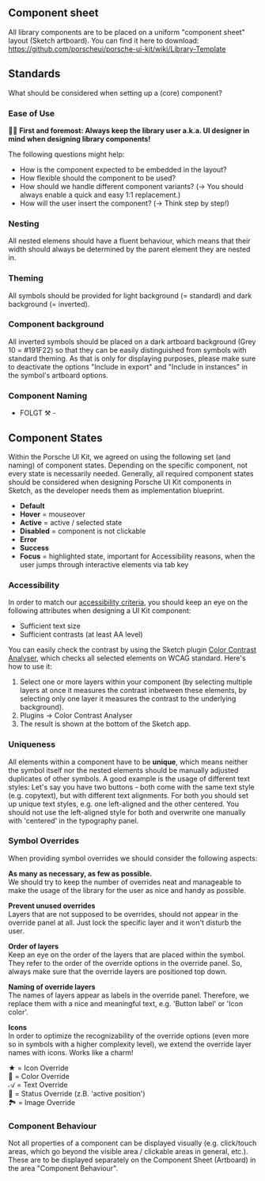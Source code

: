 ## Component sheet  
  
All library components are to be placed on a uniform "component sheet" layout (Sketch artboard). You can find it here to download: https://github.com/porscheui/porsche-ui-kit/wiki/Library-Template  
  
## Standards  
What should be considered when setting up a (core) component? 
  
### Ease of Use
☝🏻 **First and foremost: Always keep the library user a.k.a. UI designer in mind when designing library components!**  
  
The following questions might help:  
  
* How is the component expected to be embedded in the layout?
* How flexible should the component to be used?
* How should we handle different component variants? (→ You should always enable a quick and easy 1:1 replacement.)
* How will the user insert the component? (→ Think step by step!)

### Nesting  
All nested elemens should have a fluent behaviour, which means that their width should always be determined by the parent element they are nested in.  
  
### Theming 
All symbols should be provided for light background (= standard) and dark background (= inverted).
  
### Component background
All inverted symbols should be placed on a dark artboard background (Grey 10 = #191F22) so that they can be easily distinguished from symbols with standard theming. As that is only for displaying purposes, please make sure to deactivate the options "Include in export" and "Include in instances" in the symbol's artboard options.  
  
### Component Naming
- FOLGT ⚒ -  
    
## Component States  
Within the Porsche UI Kit, we agreed on using the following set (and naming) of component states. Depending on the specific component, not every state is necessarily needed. Generally, all required component states should be considered when designing Porsche UI Kit components in Sketch, as the developer needs them as implementation blueprint. 
  
* **Default** 
* **Hover** = mouseover
* **Active** = active / selected state
* **Disabled** = component is not clickable
* **Error** 
* **Success**
* **Focus** = highlighted state, important for Accessibility reasons, when the user jumps through interactive elements via tab key
  
### Accessibility  
In order to match our [accessibility criteria](https://github.com/porscheui/porsche-ui-kit/wiki/Accessibility), you should keep an eye on the following attributes when designing a UI Kit component:  
  
* Sufficient text size  
* Sufficient contrasts (at least AA level)
  
You can easily check the contrast by using the Sketch plugin [Color Contrast Analyser](https://github.com/getflourish/Sketch-Color-Contrast-Analyser), which checks all selected elements on WCAG standard. Here's how to use it:  
  
1. Select one or more layers within your component (by selecting multiple layers at once it measures the contrast inbetween these elements, by selecting only one layer it measures the contrast to the underlying background).
2. Plugins → Color Contrast Analyser
3. The result is shown at the bottom of the Sketch app.  
  
### Uniqueness
  
All elements within a component have to be **unique**, which means neither the symbol itself nor the nested elements should be manually adjusted duplicates of other symbols. A good example is the usage of different text styles: Let's say you have two buttons - both come with the same text style (e.g. copytext), but with different text alignments. For both you should set up unique text styles, e.g. one left-aligned and the other centered. You should not use the left-aligned style for both and overwrite one manually with 'centered' in the typography panel.  
  
### Symbol Overrides
  
When providing symbol overrides we should consider the following aspects:  
  
**As many as necessary, as few as possible.**  
We should try to keep the number of overrides neat and manageable to make the usage of the library for the user as nice and handy as possible.  
  
**Prevent unused overrides**  
Layers that are not supposed to be overrides, should not appear in the override panel at all. Just lock the specific layer and it won't disturb the user.  
  
**Order of layers**  
Keep an eye on the order of the layers that are placed within the symbol. They refer to the order of the override options in the override panel. So, always make sure that the override layers are positioned top down.
  
**Naming of override layers**  
The names of layers appear as labels in the override panel. Therefore, we replace them with a nice and meaningful text, e.g. 'Button label' or 'Icon color'.
  
**Icons**  
In order to optimize the recognizability of the override options (even more so in symbols with a higher complexity level), we extend the override layer names with icons. Works like a charm!
  
★ = Icon Override  
🌈 = Color Override  
𝒜 = Text Override  
🔄 = Status Override (z.B. 'active position')  
🏞 = Image Override  
  
### Component Behaviour
Not all properties of a component can be displayed visually (e.g. click/touch areas, which go beyond the visible area / clickable areas in general, etc.). These are to be displayed separately on the Component Sheet (Artboard) in the area "Component Behaviour".
